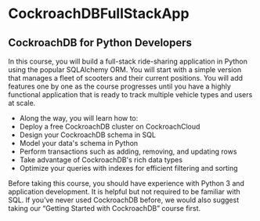 # CockroachDBFullStackApp

## CockroachDB for Python Developers


In this course, you will build a full-stack ride-sharing application in Python using the popular SQLAlchemy ORM. You will start with a simple version that manages a fleet of scooters and their current positions. You will add features one by one as the course progresses until you have a highly functional application that is ready to track multiple vehicle types and users at scale.

* Along the way, you will learn how to:
* Deploy a free CockroachDB cluster on CockroachCloud
* Design your CockroachDB schema in SQL
* Model your data's schema in Python
* Perform transactions such as adding, removing, and updating rows
* Take advantage of CockroachDB's rich data types
* Optimize your queries with indexes for efficient filtering and sorting

Before taking this course, you should have experience with Python 3 and application development. It is helpful but not required to be familiar with SQL. If you’ve never used CockroachDB before, we would also suggest taking our “Getting Started with CockroachDB” course first.
